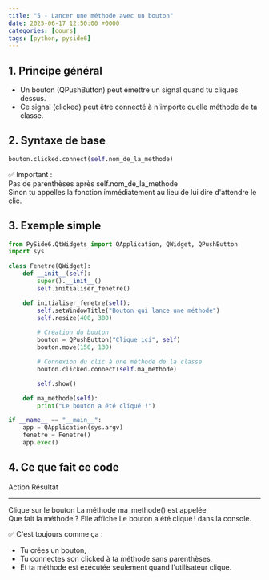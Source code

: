 ```yaml
---
title: "5 - Lancer une méthode avec un bouton"
date: 2025-06-17 12:50:00 +0000
categories: [cours]
tags: [python, pyside6]
---
```


## 1. Principe général

- Un bouton (QPushButton) peut émettre un signal quand tu cliques dessus.
- Ce signal (clicked) peut être connecté à n'importe quelle méthode de ta classe.

## 2. Syntaxe de base

```python
bouton.clicked.connect(self.nom_de_la_methode)
```

✅ Important :  
Pas de parenthèses après self.nom_de_la_methode  
Sinon tu appelles la fonction immédiatement au lieu de lui dire d'attendre le clic.

## 3. Exemple simple

```python
from PySide6.QtWidgets import QApplication, QWidget, QPushButton
import sys

class Fenetre(QWidget):
    def __init__(self):
        super().__init__()
        self.initialiser_fenetre()

    def initialiser_fenetre(self):
        self.setWindowTitle("Bouton qui lance une méthode")
        self.resize(400, 300)

        # Création du bouton
        bouton = QPushButton("Clique ici", self)
        bouton.move(150, 130)

        # Connexion du clic à une méthode de la classe
        bouton.clicked.connect(self.ma_methode)

        self.show()

    def ma_methode(self):
        print("Le bouton a été cliqué !")

if __name__ == "__main__":
    app = QApplication(sys.argv)
    fenetre = Fenetre()
    app.exec()
```

## 4\. Ce que fait ce code

Action Résultat

* * *

Clique sur le bouton La méthode ma_methode() est appelée  
Que fait la méthode ? Elle affiche Le bouton a été cliqué ! dans la console.

✅ C'est toujours comme ça :

- Tu crées un bouton,
- Tu connectes son clicked à ta méthode sans parenthèses,
- Et ta méthode est exécutée seulement quand l'utilisateur clique.
